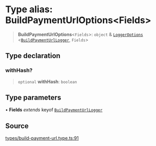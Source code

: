 # Type alias: BuildPaymentUrlOptions\<Fields\>

> **BuildPaymentUrlOptions**\<`Fields`\>: `object` & [`LoggerOptions`](LoggerOptions.md) \<[`BuildPaymentUrlLogger`](BuildPaymentUrlLogger.md), `Fields`\>

## Type declaration

### withHash?

> `optional` **withHash**: `boolean`

## Type parameters

• **Fields** *extends* keyof [`BuildPaymentUrlLogger`](BuildPaymentUrlLogger.md)

## Source

[types/build-payment-url.type.ts:91](https://github.com/lehuygiang28/vnpay/blob/e5d2c2c4802c32c8fbad34e0595b2cfeb2281905/src/types/build-payment-url.type.ts#L91)
